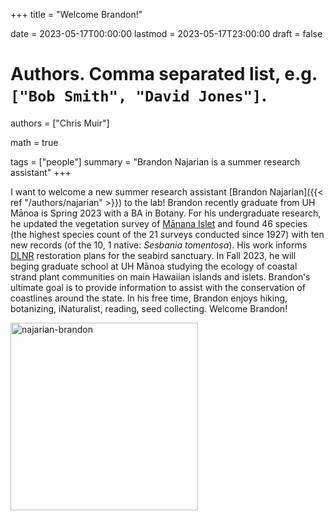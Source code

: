 +++
title = "Welcome Brandon!"

date = 2023-05-17T00:00:00
lastmod = 2023-05-17T23:00:00
draft = false

# Authors. Comma separated list, e.g. `["Bob Smith", "David Jones"]`.
authors = ["Chris Muir"]

math = true

tags = ["people"]
summary = "Brandon Najarian is a summer research assistant"
+++

I want to welcome a new summer research assistant [Brandon Najarian]({{< ref "/authors/najarian" >}}) to the lab! Brandon recently graduate from UH Mānoa is Spring 2023 with a BA in Botany. For his undergraduate research, he updated the vegetation survey of [Mānana Islet](https://en.wikipedia.org/wiki/M%C4%81nana) and found 46 species (the highest species count of the 21 surveys conducted since 1927) with ten new records (of the 10, 1 native: *Sesbania tomentosa*). His work informs [DLNR](https://dlnr.hawaii.gov/) restoration plans for the seabird sanctuary. In Fall 2023, he will beging graduate school at UH Mānoa studying the ecology of coastal strand plant communities on main Hawaiian islands and islets. Brandonʻs ultimate goal is to provide information to assist with the conservation of coastlines around the state. In his free time, Brandon enjoys hiking, botanizing, iNaturalist, reading, seed collecting. Welcome Brandon!

<img alt = 'najarian-brandon' width='300' src='/img/najarian-brandon.jpg' ALIGN = 'center'/>
